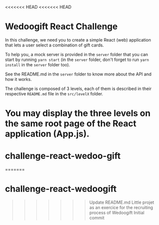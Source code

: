 <<<<<<< HEAD
<<<<<<< HEAD
# Wedoogift React Challenge

In this challenge, we need you to create a simple React (web)
application that lets a user select a combination of gift cards.

To help you, a mock server is provided in the `server` folder that
you can start by running `yarn start` (in the `server` folder,
don't forget to run `yarn install` in the `server` folder too).

See the README.md in the `server` folder to know more about the
API and how it works.

The challenge is composed of 3 levels, each of them is described
in their respective `README.md` file in the `src/levelX` folder.

**You may display the three levels on the same root page of the
React application (App.js).**
=======
# challenge-react-wedoo-gift
=======
# challenge-react-wedoogift
>>>>>>> Update README.md
Little projet as an exercice for the recruiting process of Wedoogift
>>>>>>> Initial commit
